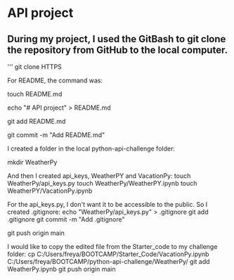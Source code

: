 # API project
## During my project, I used the GitBash to git clone the repository from GitHub to the local computer.
''' git clone HTTPS

For README, the command was:

  touch README.md
  
  echo "# API project" > README.md
  
  git add README.md
  
  git commit -m "Add README.md"

I created a folder in the local python-api-challenge folder:
 
  mkdir WeatherPy

And then I created api_keys, WeatherPY and VacationPy:
  touch WeatherPy/api_keys.py
  touch WeatherPy/WeatherPY.ipynb
  touch WeatherPY/VacationPy.ipynb

For the api_keys.py, I don't want it to be accessible to the public. So I created .gitignore:
  echo "WeatherPy/api_keys.py" > .gitignore
  git add .gitignore
  git commit -m "Add .gitignore"

  git push origin main

I would like to copy the edited file from the Starter_code to my challenge folder:
  cp C:/Users/freya/BOOTCAMP/Starter_Code/VacationPy.ipynb C:/Users/freya/BOOTCAMP/python-api-challenge/WeatherPy/
  git add WeatherPy.ipynb
  git push origin main

  
